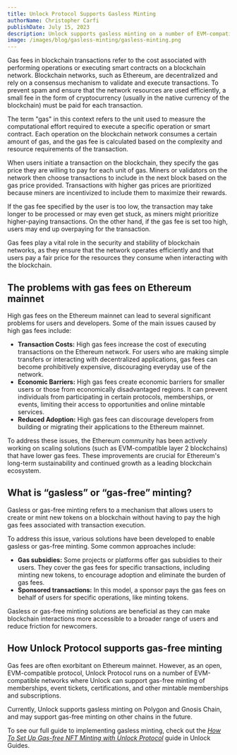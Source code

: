 ```yaml
---
title: Unlock Protocol Supports Gasless Minting
authorName: Christopher Carfi
publishDate: July 15, 2023
description: Unlock supports gasless minting on a number of EVM-compatible networks.
image: /images/blog/gasless-minting/gasless-minting.png
---
```


Gas fees in blockchain transactions refer to the cost associated with performing operations or executing smart contracts on a blockchain network. Blockchain networks, such as Ethereum, are decentralized and rely on a consensus mechanism to validate and execute transactions. To prevent spam and ensure that the network resources are used efficiently, a small fee in the form of cryptocurrency (usually in the native currency of the blockchain) must be paid for each transaction.

The term "gas" in this context refers to the unit used to measure the computational effort required to execute a specific operation or smart contract. Each operation on the blockchain network consumes a certain amount of gas, and the gas fee is calculated based on the complexity and resource requirements of the transaction.

When users initiate a transaction on the blockchain, they specify the gas price they are willing to pay for each unit of gas. Miners or validators on the network then choose transactions to include in the next block based on the gas price provided. Transactions with higher gas prices are prioritized because miners are incentivized to include them to maximize their rewards.

If the gas fee specified by the user is too low, the transaction may take longer to be processed or may even get stuck, as miners might prioritize higher-paying transactions. On the other hand, if the gas fee is set too high, users may end up overpaying for the transaction.

Gas fees play a vital role in the security and stability of blockchain networks, as they ensure that the network operates efficiently and that users pay a fair price for the resources they consume when interacting with the blockchain.

## The problems with gas fees on Ethereum mainnet

High gas fees on the Ethereum mainnet can lead to several significant problems for users and developers. Some of the main issues caused by high gas fees include:

- **Transaction Costs:** High gas fees increase the cost of executing transactions on the Ethereum network. For users who are making simple transfers or interacting with decentralized applications, gas fees can become prohibitively expensive, discouraging everyday use of the network.
- **Economic Barriers:** High gas fees create economic barriers for smaller users or those from economically disadvantaged regions. It can prevent individuals from participating in certain protocols, memberships, or events, limiting their access to opportunities and online mintable services.
- **Reduced Adoption:** High gas fees can discourage developers from building or migrating their applications to the Ethereum mainnet.

To address these issues, the Ethereum community has been actively working on scaling solutions (such as EVM-compatible layer 2 blockchains) that have lower gas fees. These improvements are crucial for Ethereum's long-term sustainability and continued growth as a leading blockchain ecosystem.

## What is “gasless” or “gas-free” minting?

Gasless or gas-free minting refers to a mechanism that allows users to create or mint new tokens on a blockchain without having to pay the high gas fees associated with transaction execution.

To address this issue, various solutions have been developed to enable gasless or gas-free minting. Some common approaches include:

- **Gas subsidies:** Some projects or platforms offer gas subsidies to their users. They cover the gas fees for specific transactions, including minting new tokens, to encourage adoption and eliminate the burden of gas fees.
- **Sponsored transactions:** In this model, a sponsor pays the gas fees on behalf of users for specific operations, like minting tokens.

Gasless or gas-free minting solutions are beneficial as they can make blockchain interactions more accessible to a broader range of users and reduce friction for newcomers.

## How Unlock Protocol supports gas-free minting

Gas fees are often exorbitant on Ethereum mainnet. However, as an open, EVM-compatible protocol, Unlock Protocol runs on a number of EVM-compatible networks where Unlock can support gas-free minting of memberships, event tickets, certifications, and other mintable memberships and subscriptions.

Currently, Unlock supports gasless minting on Polygon and Gnosis Chain, and may support gas-free minting on other chains in the future. 

To see our full guide to implementing gasless minting, check out the [*How To Set Up Gas-free NFT Minting with Unlock Protocol*](https://unlock-protocol.com/guides/gas-free-nft-minting/) guide in Unlock Guides.

